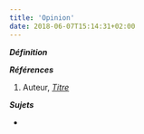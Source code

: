 ```yaml
---
title: 'Opinion'
date: 2018-06-07T15:14:31+02:00
---
```


***Définition*** 

>

***Références***

1. Auteur, <u>*Titre*</u>

***Sujets***

- 
